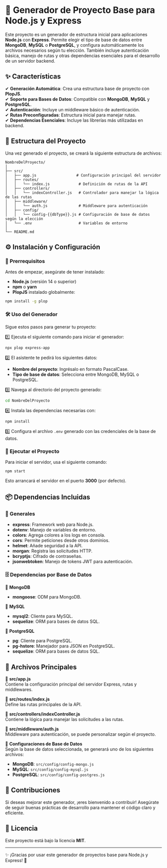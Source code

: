# 🚀 Generador de Proyecto Base para Node.js y Express

Este proyecto es un generador de estructura inicial para aplicaciones **Node.js** con **Express**. Permite elegir el tipo de base de datos entre **MongoDB**, **MySQL** o **PostgreSQL**, y configura automáticamente los archivos necesarios según tu elección. También incluye autenticación básica, manejo de rutas y otras dependencias esenciales para el desarrollo de un servidor backend.  

## ✨ Características

✔ **Generación Automática**: Crea una estructura base de proyecto con **PlopJS**.  
✔ **Soporte para Bases de Datos**: Compatible con **MongoDB**, **MySQL** y **PostgreSQL**.  
✔ **Autenticación**: Incluye un middleware básico de autenticación.  
✔ **Rutas Preconfiguradas**: Estructura inicial para manejar rutas.  
✔ **Dependencias Esenciales**: Incluye las librerías más utilizadas en backend.  

## 📂 Estructura del Proyecto  

Una vez generado el proyecto, se creará la siguiente estructura de archivos:  

```
NombreDelProyecto/
│
├── src/
│   ├── app.js                  # Configuración principal del servidor
│   ├── routes/
│   │   └── index.js             # Definición de rutas de la API
│   ├── controllers/
│   │   └── indexController.js   # Controlador para manejar la lógica de las rutas
│   ├── middleware/
│   │   └── auth.js              # Middleware para autenticación
│   ├── config/
│   │   └── config-{{dbType}}.js # Configuración de base de datos según la elección
│   └── .env                     # Variables de entorno
│
└── README.md
```

## ⚙️ Instalación y Configuración  

### 📌 Prerrequisitos  

Antes de empezar, asegúrate de tener instalado:  

- **Node.js** (versión 14 o superior)  
- **npm** o **yarn**  
- **PlopJS** instalado globalmente:  

```bash
npm install -g plop
```

### 🛠 Uso del Generador  

Sigue estos pasos para generar tu proyecto:  

1️⃣ Ejecuta el siguiente comando para iniciar el generador:  

```bash
npx plop express-app
```

2️⃣ El asistente te pedirá los siguientes datos:  
   - **Nombre del proyecto**: Ingrésalo en formato PascalCase.  
   - **Tipo de base de datos**: Selecciona entre MongoDB, MySQL o PostgreSQL.  

3️⃣ Navega al directorio del proyecto generado:  

```bash
cd NombreDelProyecto
```

4️⃣ Instala las dependencias necesarias con:  

```bash
npm install
```

5️⃣ Configura el archivo `.env` generado con las credenciales de la base de datos.  

### 🚀 Ejecutar el Proyecto  

Para iniciar el servidor, usa el siguiente comando:  

```bash
npm start
```

Esto arrancará el servidor en el puerto **3000** (por defecto).  

## 📦 Dependencias Incluidas  

### 📌 Generales  

- **express**: Framework web para Node.js.  
- **dotenv**: Manejo de variables de entorno.  
- **colors**: Agrega colores a los logs en consola.  
- **cors**: Permite peticiones desde otros dominios.  
- **helmet**: Añade seguridad a la API.  
- **morgan**: Registra las solicitudes HTTP.  
- **bcryptjs**: Cifrado de contraseñas.  
- **jsonwebtoken**: Manejo de tokens JWT para autenticación.  

### 🗄️ Dependencias por Base de Datos  

📌 **MongoDB**  
- **mongoose**: ODM para MongoDB.  

📌 **MySQL**  
- **mysql2**: Cliente para MySQL.  
- **sequelize**: ORM para bases de datos SQL.  

📌 **PostgreSQL**  
- **pg**: Cliente para PostgreSQL.  
- **pg-hstore**: Manejador para JSON en PostgreSQL.  
- **sequelize**: ORM para bases de datos SQL.  

## 📜 Archivos Principales  

📂 **src/app.js**  
Contiene la configuración principal del servidor Express, rutas y middlewares.  

📂 **src/routes/index.js**  
Define las rutas principales de la API.  

📂 **src/controllers/indexController.js**  
Contiene la lógica para manejar las solicitudes a las rutas.  

📂 **src/middleware/auth.js**  
Middleware para autenticación, se puede personalizar según el proyecto.  

📂 **Configuraciones de Base de Datos**  
Según la base de datos seleccionada, se generará uno de los siguientes archivos:  

- **MongoDB**: `src/config/config-mongo.js`  
- **MySQL**: `src/config/config-mysql.js`  
- **PostgreSQL**: `src/config/config-postgres.js`  

## 🤝 Contribuciones  

Si deseas mejorar este generador, ¡eres bienvenido a contribuir! Asegúrate de seguir buenas prácticas de desarrollo para mantener el código claro y eficiente.  

## 📄 Licencia  

Este proyecto está bajo la licencia **MIT**.  

---

✨ ¡Gracias por usar este generador de proyectos base para Node.js y Express! 🚀
